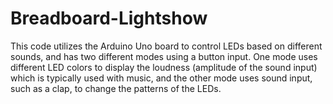 # Breadboard-Lightshow
This code utilizes the Arduino Uno board to control LEDs based on different sounds, and has two different modes using a button input. One mode uses different LED colors to display the loudness (amplitude of the sound input) which is typically used with music, and the other mode uses sound input, such as a clap, to change the patterns of the LEDs.
